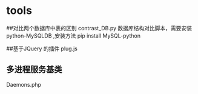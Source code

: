 # tools
##对比两个数据库中表的区别
contrast_DB.py 数据库结构对比脚本，需要安装 python-MySQLDB ,安装方法 pip install MySQL-python

##基于JQuery 的插件
plug.js  
## 多进程服务基类
Daemons.php
